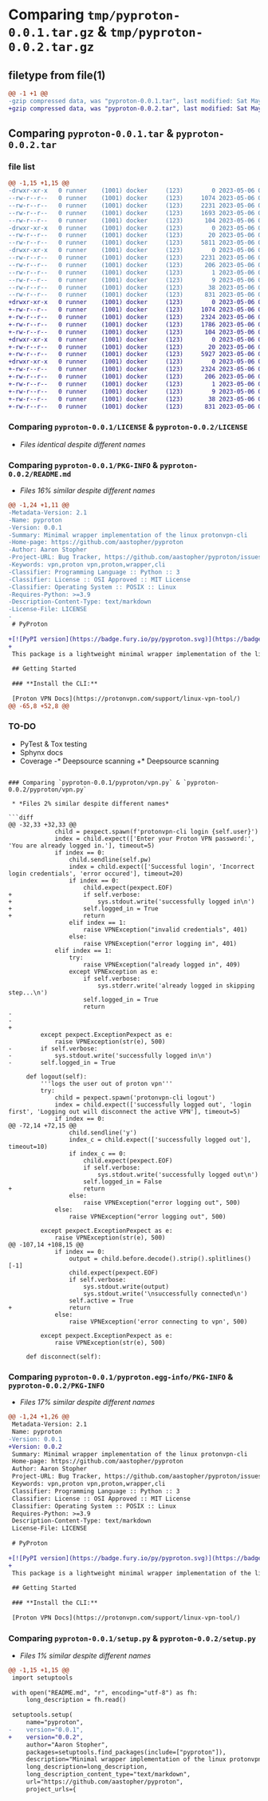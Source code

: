# Comparing `tmp/pyproton-0.0.1.tar.gz` & `tmp/pyproton-0.0.2.tar.gz`

## filetype from file(1)

```diff
@@ -1 +1 @@
-gzip compressed data, was "pyproton-0.0.1.tar", last modified: Sat May  6 00:08:38 2023, max compression
+gzip compressed data, was "pyproton-0.0.2.tar", last modified: Sat May  6 00:30:46 2023, max compression
```

## Comparing `pyproton-0.0.1.tar` & `pyproton-0.0.2.tar`

### file list

```diff
@@ -1,15 +1,15 @@
-drwxr-xr-x   0 runner    (1001) docker     (123)        0 2023-05-06 00:08:38.827245 pyproton-0.0.1/
--rw-r--r--   0 runner    (1001) docker     (123)     1074 2023-05-06 00:08:18.000000 pyproton-0.0.1/LICENSE
--rw-r--r--   0 runner    (1001) docker     (123)     2231 2023-05-06 00:08:38.827245 pyproton-0.0.1/PKG-INFO
--rw-r--r--   0 runner    (1001) docker     (123)     1693 2023-05-06 00:08:18.000000 pyproton-0.0.1/README.md
--rw-r--r--   0 runner    (1001) docker     (123)      104 2023-05-06 00:08:18.000000 pyproton-0.0.1/pyproject.toml
-drwxr-xr-x   0 runner    (1001) docker     (123)        0 2023-05-06 00:08:38.823245 pyproton-0.0.1/pyproton/
--rw-r--r--   0 runner    (1001) docker     (123)       20 2023-05-06 00:08:18.000000 pyproton-0.0.1/pyproton/__init__.py
--rw-r--r--   0 runner    (1001) docker     (123)     5811 2023-05-06 00:08:18.000000 pyproton-0.0.1/pyproton/vpn.py
-drwxr-xr-x   0 runner    (1001) docker     (123)        0 2023-05-06 00:08:38.827245 pyproton-0.0.1/pyproton.egg-info/
--rw-r--r--   0 runner    (1001) docker     (123)     2231 2023-05-06 00:08:38.000000 pyproton-0.0.1/pyproton.egg-info/PKG-INFO
--rw-r--r--   0 runner    (1001) docker     (123)      206 2023-05-06 00:08:38.000000 pyproton-0.0.1/pyproton.egg-info/SOURCES.txt
--rw-r--r--   0 runner    (1001) docker     (123)        1 2023-05-06 00:08:38.000000 pyproton-0.0.1/pyproton.egg-info/dependency_links.txt
--rw-r--r--   0 runner    (1001) docker     (123)        9 2023-05-06 00:08:38.000000 pyproton-0.0.1/pyproton.egg-info/top_level.txt
--rw-r--r--   0 runner    (1001) docker     (123)       38 2023-05-06 00:08:38.827245 pyproton-0.0.1/setup.cfg
--rw-r--r--   0 runner    (1001) docker     (123)      831 2023-05-06 00:08:18.000000 pyproton-0.0.1/setup.py
+drwxr-xr-x   0 runner    (1001) docker     (123)        0 2023-05-06 00:30:46.348348 pyproton-0.0.2/
+-rw-r--r--   0 runner    (1001) docker     (123)     1074 2023-05-06 00:30:23.000000 pyproton-0.0.2/LICENSE
+-rw-r--r--   0 runner    (1001) docker     (123)     2324 2023-05-06 00:30:46.348348 pyproton-0.0.2/PKG-INFO
+-rw-r--r--   0 runner    (1001) docker     (123)     1786 2023-05-06 00:30:23.000000 pyproton-0.0.2/README.md
+-rw-r--r--   0 runner    (1001) docker     (123)      104 2023-05-06 00:30:23.000000 pyproton-0.0.2/pyproject.toml
+drwxr-xr-x   0 runner    (1001) docker     (123)        0 2023-05-06 00:30:46.344347 pyproton-0.0.2/pyproton/
+-rw-r--r--   0 runner    (1001) docker     (123)       20 2023-05-06 00:30:23.000000 pyproton-0.0.2/pyproton/__init__.py
+-rw-r--r--   0 runner    (1001) docker     (123)     5927 2023-05-06 00:30:23.000000 pyproton-0.0.2/pyproton/vpn.py
+drwxr-xr-x   0 runner    (1001) docker     (123)        0 2023-05-06 00:30:46.344347 pyproton-0.0.2/pyproton.egg-info/
+-rw-r--r--   0 runner    (1001) docker     (123)     2324 2023-05-06 00:30:46.000000 pyproton-0.0.2/pyproton.egg-info/PKG-INFO
+-rw-r--r--   0 runner    (1001) docker     (123)      206 2023-05-06 00:30:46.000000 pyproton-0.0.2/pyproton.egg-info/SOURCES.txt
+-rw-r--r--   0 runner    (1001) docker     (123)        1 2023-05-06 00:30:46.000000 pyproton-0.0.2/pyproton.egg-info/dependency_links.txt
+-rw-r--r--   0 runner    (1001) docker     (123)        9 2023-05-06 00:30:46.000000 pyproton-0.0.2/pyproton.egg-info/top_level.txt
+-rw-r--r--   0 runner    (1001) docker     (123)       38 2023-05-06 00:30:46.348348 pyproton-0.0.2/setup.cfg
+-rw-r--r--   0 runner    (1001) docker     (123)      831 2023-05-06 00:30:23.000000 pyproton-0.0.2/setup.py
```

### Comparing `pyproton-0.0.1/LICENSE` & `pyproton-0.0.2/LICENSE`

 * *Files identical despite different names*

### Comparing `pyproton-0.0.1/PKG-INFO` & `pyproton-0.0.2/README.md`

 * *Files 16% similar despite different names*

```diff
@@ -1,24 +1,11 @@
-Metadata-Version: 2.1
-Name: pyproton
-Version: 0.0.1
-Summary: Minimal wrapper implementation of the linux protonvpn-cli
-Home-page: https://github.com/aastopher/pyproton
-Author: Aaron Stopher
-Project-URL: Bug Tracker, https://github.com/aastopher/pyproton/issues
-Keywords: vpn,proton vpn,proton,wrapper,cli
-Classifier: Programming Language :: Python :: 3
-Classifier: License :: OSI Approved :: MIT License
-Classifier: Operating System :: POSIX :: Linux
-Requires-Python: >=3.9
-Description-Content-Type: text/markdown
-License-File: LICENSE
-
 # PyProton
 
+[![PyPI version](https://badge.fury.io/py/pyproton.svg)](https://badge.fury.io/py/pyproton)
+
 This package is a lightweight minimal wrapper implementation of the linux protonvpn-cli; designed to be an intuitive and simple to use interface for the Proton VPN in python.
 
 ## Getting Started
 
 ### **Install the CLI:**
 
 [Proton VPN Docs](https://protonvpn.com/support/linux-vpn-tool/)
@@ -65,8 +52,8 @@
 ```
 
 ### **TO-DO**
 
 * PyTest & Tox testing
 * Sphynx docs
 * Coverage
-* Deepsource scanning
+* Deepsource scanning
```

### Comparing `pyproton-0.0.1/pyproton/vpn.py` & `pyproton-0.0.2/pyproton/vpn.py`

 * *Files 2% similar despite different names*

```diff
@@ -32,33 +32,33 @@
             child = pexpect.spawn(f'protonvpn-cli login {self.user}')
             index = child.expect(['Enter your Proton VPN password:', 'You are already logged in.'], timeout=5)
             if index == 0:
                 child.sendline(self.pw)
                 index = child.expect(['Successful login', 'Incorrect login credentials', 'error occured'], timeout=20)
                 if index == 0:
                     child.expect(pexpect.EOF)
+                    if self.verbose:
+                        sys.stdout.write('successfully logged in\n')
+                    self.logged_in = True
+                    return
                 elif index == 1:
                     raise VPNException("invalid credentials", 401)
                 else:
                     raise VPNException("error logging in", 401)
             elif index == 1:
                 try:
                     raise VPNException("already logged in", 409)
                 except VPNException as e:
                     if self.verbose:
                         sys.stderr.write('already logged in skipping step...\n')
                     self.logged_in = True
                     return
-
-            
+                
         except pexpect.ExceptionPexpect as e:
             raise VPNException(str(e), 500)
-        if self.verbose:
-            sys.stdout.write('successfully logged in\n')
-        self.logged_in = True
 
     def logout(self):
         '''logs the user out of proton vpn'''
         try:
             child = pexpect.spawn('protonvpn-cli logout')
             index = child.expect(['successfully logged out', 'login first', 'Logging out will disconnect the active VPN'], timeout=5)
             if index == 0:
@@ -72,14 +72,15 @@
                 child.sendline('y')
                 index_c = child.expect(['successfully logged out'], timeout=10)
                 if index_c == 0:
                     child.expect(pexpect.EOF)
                     if self.verbose:
                         sys.stdout.write('successfully logged out\n')
                     self.logged_in = False
+                    return
                 else:
                     raise VPNException("error logging out", 500)
             else:
                 raise VPNException("error logging out", 500)
         
         except pexpect.ExceptionPexpect as e:
             raise VPNException(str(e), 500)
@@ -107,14 +108,15 @@
             if index == 0:
                 output = child.before.decode().strip().splitlines()[-1]
                 child.expect(pexpect.EOF)
                 if self.verbose:
                     sys.stdout.write(output)
                     sys.stdout.write('\nsuccessfully connected\n')
                 self.active = True
+                return
             else:
                 raise VPNException('error connecting to vpn', 500)
 
         except pexpect.ExceptionPexpect as e:
             raise VPNException(str(e), 500)
 
     def disconnect(self):
```

### Comparing `pyproton-0.0.1/pyproton.egg-info/PKG-INFO` & `pyproton-0.0.2/PKG-INFO`

 * *Files 17% similar despite different names*

```diff
@@ -1,24 +1,26 @@
 Metadata-Version: 2.1
 Name: pyproton
-Version: 0.0.1
+Version: 0.0.2
 Summary: Minimal wrapper implementation of the linux protonvpn-cli
 Home-page: https://github.com/aastopher/pyproton
 Author: Aaron Stopher
 Project-URL: Bug Tracker, https://github.com/aastopher/pyproton/issues
 Keywords: vpn,proton vpn,proton,wrapper,cli
 Classifier: Programming Language :: Python :: 3
 Classifier: License :: OSI Approved :: MIT License
 Classifier: Operating System :: POSIX :: Linux
 Requires-Python: >=3.9
 Description-Content-Type: text/markdown
 License-File: LICENSE
 
 # PyProton
 
+[![PyPI version](https://badge.fury.io/py/pyproton.svg)](https://badge.fury.io/py/pyproton)
+
 This package is a lightweight minimal wrapper implementation of the linux protonvpn-cli; designed to be an intuitive and simple to use interface for the Proton VPN in python.
 
 ## Getting Started
 
 ### **Install the CLI:**
 
 [Proton VPN Docs](https://protonvpn.com/support/linux-vpn-tool/)
```

### Comparing `pyproton-0.0.1/setup.py` & `pyproton-0.0.2/setup.py`

 * *Files 1% similar despite different names*

```diff
@@ -1,15 +1,15 @@
 import setuptools
 
 with open("README.md", "r", encoding="utf-8") as fh:
     long_description = fh.read()
 
 setuptools.setup(
     name="pyproton",
-    version="0.0.1",
+    version="0.0.2",
     author="Aaron Stopher",
     packages=setuptools.find_packages(include=["pyproton"]),
     description="Minimal wrapper implementation of the linux protonvpn-cli",
     long_description=long_description,
     long_description_content_type="text/markdown",
     url="https://github.com/aastopher/pyproton",
     project_urls={
```

